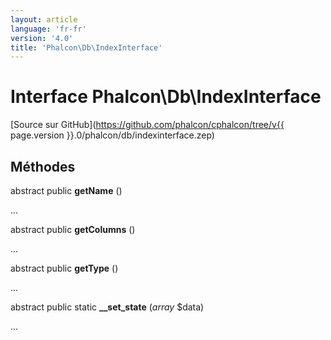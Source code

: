 ```yaml
---
layout: article
language: 'fr-fr'
version: '4.0'
title: 'Phalcon\Db\IndexInterface'
---
```

# Interface **Phalcon\Db\IndexInterface**

[Source sur GitHub](https://github.com/phalcon/cphalcon/tree/v{{ page.version }}.0/phalcon/db/indexinterface.zep)

## Méthodes

abstract public **getName** ()

...

abstract public **getColumns** ()

...

abstract public **getType** ()

...

abstract public static **__set_state** (*array* $data)

...